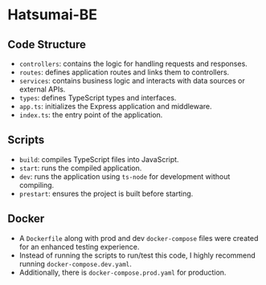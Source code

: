 # Hatsumai-BE

## Code Structure

- `controllers`: contains the logic for handling requests and responses.
- `routes`: defines application routes and links them to controllers.
- `services`: contains business logic and interacts with data sources or external APIs.
- `types`: defines TypeScript types and interfaces.
- `app.ts`: initializes the Express application and middleware.
- `index.ts`: the entry point of the application.

## Scripts

- `build`: compiles TypeScript files into JavaScript.
- `start`: runs the compiled application.
- `dev`: runs the application using `ts-node` for development without compiling.
- `prestart`: ensures the project is built before starting.

## Docker

- A `Dockerfile` along with prod and dev `docker-compose` files were created for an enhanced testing experience.
- Instead of running the scripts to run/test this code, I highly recommend running `docker-compose.dev.yaml`.
- Additionally, there is `docker-compose.prod.yaml` for production.
